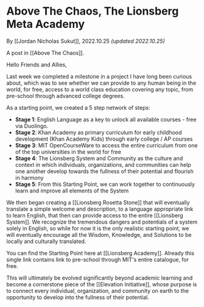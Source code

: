 # Above The Chaos, The Lionsberg Meta Academy

By [[Jordan Nicholas Sukut]], 2022.10.25 _(updated 2022.10.25)_

A post in [[Above The Chaos]].

Hello Friends and Allies, 

Last week we completed a milestone in a project I have long been curious about, which was to see whether we can provide to any human being in the world, for free, access to a world class education covering any topic, from pre-school through advanced college degrees. 

As a starting point, we created a 5 step network of steps: 

- **Stage 1**: English Language as a key to unlock all available courses  - free via Duolingo. 
- **Stage 2**: Khan Academy as primary curriculum for early childhood development (Khan Academy Kids) through early college / AP courses   
- **Stage 3**: MIT OpenCourseWare to access the entire curriculum from one of the top universities in the world for free 
- **Stage 4**: The Lionsberg System and Community as the culture and context in which individuals, organizations, and communities can help one another develop towards the fullness of their potential and flourish in harmony  
- **Stage 5**: From this Starting Point, we can work together to continuously learn and improve all elements of the System  

We then began creating a [[Lionsberg Rosetta Stone]] that will eventually translate a simple welcome and description, to a language appropriate link to learn English, that then can provide access to the entire [[Lionsberg System]]. We recognize the tremendous dangers and potentials of a system solely in English, so while for now it is the only realistic starting point, we will eventually encourage all the Wisdom, Knowledge, and Solutions to be locally and culturally translated. 

You can find the Starting Point here at [[Lionsberg Academy]].  Already this single link contains link to pre-school through MIT's entire catalogue, for free. 

This will ultimately be evolved significantly beyond academic learning and become a cornerstone piece of the [[Elevation Initiative]], whose purpose is to connect every individual, organization, and community on earth to the opportunity to develop into the fullness of their potential. 